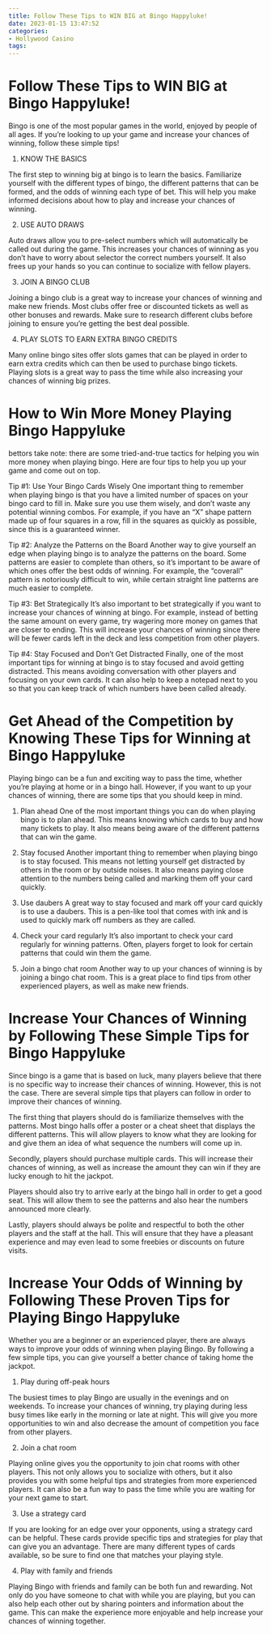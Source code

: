 ```yaml
---
title: Follow These Tips to WIN BIG at Bingo Happyluke!
date: 2023-01-15 13:47:52
categories:
- Hollywood Casino
tags:
---
```



#  Follow These Tips to WIN BIG at Bingo Happyluke!

Bingo is one of the most popular games in the world, enjoyed by people of all ages. If you’re looking to up your game and increase your chances of winning, follow these simple tips!

1. KNOW THE BASICS

The first step to winning big at bingo is to learn the basics. Familiarize yourself with the different types of bingo, the different patterns that can be formed, and the odds of winning each type of bet. This will help you make informed decisions about how to play and increase your chances of winning.

2. USE AUTO DRAWS

Auto draws allow you to pre-select numbers which will automatically be called out during the game. This increases your chances of winning as you don’t have to worry about selector the correct numbers yourself. It also frees up your hands so you can continue to socialize with fellow players.

3. JOIN A BINGO CLUB

Joining a bingo club is a great way to increase your chances of winning and make new friends. Most clubs offer free or discounted tickets as well as other bonuses and rewards. Make sure to research different clubs before joining to ensure you’re getting the best deal possible.

4. PLAY SLOTS TO EARN EXTRA BINGO CREDITS

Many online bingo sites offer slots games that can be played in order to earn extra credits which can then be used to purchase bingo tickets. Playing slots is a great way to pass the time while also increasing your chances of winning big prizes.

#  How to Win More Money Playing Bingo Happyluke 

bettors take note: there are some tried-and-true tactics for helping you win more money when playing bingo. Here are four tips to help you up your game and come out on top.

Tip #1: Use Your Bingo Cards Wisely
One important thing to remember when playing bingo is that you have a limited number of spaces on your bingo card to fill in. Make sure you use them wisely, and don’t waste any potential winning combos. For example, if you have an “X” shape pattern made up of four squares in a row, fill in the squares as quickly as possible, since this is a guaranteed winner.

Tip #2: Analyze the Patterns on the Board
Another way to give yourself an edge when playing bingo is to analyze the patterns on the board. Some patterns are easier to complete than others, so it’s important to be aware of which ones offer the best odds of winning. For example, the “coverall” pattern is notoriously difficult to win, while certain straight line patterns are much easier to complete.

Tip #3: Bet Strategically
It’s also important to bet strategically if you want to increase your chances of winning at bingo. For example, instead of betting the same amount on every game, try wagering more money on games that are closer to ending. This will increase your chances of winning since there will be fewer cards left in the deck and less competition from other players.

Tip #4: Stay Focused and Don’t Get Distracted
Finally, one of the most important tips for winning at bingo is to stay focused and avoid getting distracted. This means avoiding conversation with other players and focusing on your own cards. It can also help to keep a notepad next to you so that you can keep track of which numbers have been called already.

#  Get Ahead of the Competition by Knowing These Tips for Winning at Bingo Happyluke 

Playing bingo can be a fun and exciting way to pass the time, whether you’re playing at home or in a bingo hall. However, if you want to up your chances of winning, there are some tips that you should keep in mind.

1. Plan ahead
One of the most important things you can do when playing bingo is to plan ahead. This means knowing which cards to buy and how many tickets to play. It also means being aware of the different patterns that can win the game.

2. Stay focused
Another important thing to remember when playing bingo is to stay focused. This means not letting yourself get distracted by others in the room or by outside noises. It also means paying close attention to the numbers being called and marking them off your card quickly.

3. Use daubers
A great way to stay focused and mark off your card quickly is to use a daubers. This is a pen-like tool that comes with ink and is used to quickly mark off numbers as they are called.

4. Check your card regularly
It’s also important to check your card regularly for winning patterns. Often, players forget to look for certain patterns that could win them the game.

5. Join a bingo chat room
Another way to up your chances of winning is by joining a bingo chat room. This is a great place to find tips from other experienced players, as well as make new friends.

#  Increase Your Chances of Winning by Following These Simple Tips for Bingo Happyluke 

Since bingo is a game that is based on luck, many players believe that there is no specific way to increase their chances of winning. However, this is not the case. There are several simple tips that players can follow in order to improve their chances of winning.

The first thing that players should do is familiarize themselves with the patterns. Most bingo halls offer a poster or a cheat sheet that displays the different patterns. This will allow players to know what they are looking for and give them an idea of what sequence the numbers will come up in.

Secondly, players should purchase multiple cards. This will increase their chances of winning, as well as increase the amount they can win if they are lucky enough to hit the jackpot.

Players should also try to arrive early at the bingo hall in order to get a good seat. This will allow them to see the patterns and also hear the numbers announced more clearly.

Lastly, players should always be polite and respectful to both the other players and the staff at the hall. This will ensure that they have a pleasant experience and may even lead to some freebies or discounts on future visits.

#  Increase Your Odds of Winning by Following These Proven Tips for Playing Bingo Happyluke

Whether you are a beginner or an experienced player, there are always ways to improve your odds of winning when playing Bingo. By following a few simple tips, you can give yourself a better chance of taking home the jackpot.

1. Play during off-peak hours

The busiest times to play Bingo are usually in the evenings and on weekends. To increase your chances of winning, try playing during less busy times like early in the morning or late at night. This will give you more opportunities to win and also decrease the amount of competition you face from other players.

2. Join a chat room

Playing online gives you the opportunity to join chat rooms with other players. This not only allows you to socialize with others, but it also provides you with some helpful tips and strategies from more experienced players. It can also be a fun way to pass the time while you are waiting for your next game to start.

3. Use a strategy card

If you are looking for an edge over your opponents, using a strategy card can be helpful. These cards provide specific tips and strategies for play that can give you an advantage. There are many different types of cards available, so be sure to find one that matches your playing style.

4. Play with family and friends

Playing Bingo with friends and family can be both fun and rewarding. Not only do you have someone to chat with while you are playing, but you can also help each other out by sharing pointers and information about the game. This can make the experience more enjoyable and help increase your chances of winning together.